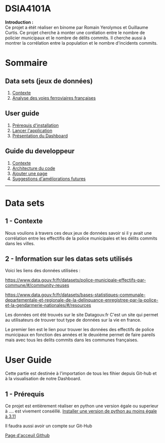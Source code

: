 # DSIA4101A

**Introduction :**  
Ce projet a étét réaliser en binome par Romain Yerolymos et Guillaume Curtis. 
Ce projet cherche à monter une corélation entre le nombre de policier municipaux et le nombre de délits commits. Il cherche aussi à montrer la corrélation entre la population et le nombre d'incidents commits.

# Sommaire 

## Data sets (jeux de données)
1. [Contexte](#1---Contexte)
2. [Analyse des voies ferroviaires françaises](#2---Analyse-des-voies-ferroviaires-françaises)

## User guide
1. [Prérequis d'installation](#1---Prérequis-dinstallation)
2. [Lancer l'application](#2---Lancer-lapplication)
3. [Présentation du Dashboard](#3---Présentation-du-dashboard)

## Guide du developpeur
1. [Contexte](#1---Contexte)
2. [Architecture du code](#2---Architecture-du-code)
3. [Ajouter une page](#3---Ajouter-une-page)
4. [Suggestions d'améliorations futures](#4---Suggestions-daméliorations-futures)
---

# Data sets

## 1 - Contexte

Nous voulions à travers ces deux jeux de données savoir si il y avait une corrélation entre les effectifis de la police municipales et les délits commits dans les villes. 

## 2 - Information sur les datas sets utilisés

Voici les liens des données utilisées :

https://www.data.gouv.fr/fr/datasets/police-municipale-effectifs-par-commune/#/community-reuses

https://www.data.gouv.fr/fr/datasets/bases-statistiques-communale-departementale-et-regionale-de-la-delinquance-enregistree-par-la-police-et-la-gendarmerie-nationales/#/resources

Les données ont été trouvés sur le site Datagouv.fr
C'est un site qui permet au utilisateurs de trouver tout type de données sur la vie en france.

Le premier lien est le lien pour trouver les données des effectifs de police municipaux en fonction des années et le deuxième permet de faire pareils mais avec tous les delits commits dans les communes françaises.

# User Guide 

Cette partie est destinée à l'importation de tous les fihier depuis Git-hub et à la visualisation de notre Dashboard.

## 1 - Prérequis 

Ce projet est entièrement réaliser en python une version égale ou superieur à  .... est vivement conséillé.
[Installer une version de python au moins égale à 3.11](https://www.python.org/downloads/)

Il faudra aussi avoir un compte sur Git-Hub

[Page d'acceuil Github](https://github.com/)






